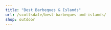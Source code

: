 ```yaml
---
title: "Best Barbeques & Islands"
url: /scottsdale/best-barbeques-and-islands/
shop: outdoor
---
```

